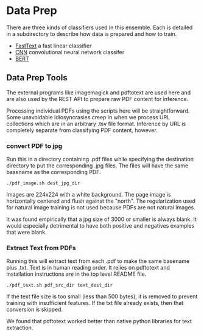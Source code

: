 # Data Prep

There are three kinds of classifiers used in this ensemble. Each is detailed in a subdirectory to describe
how data is prepared and how to train. 

* [FastText](ft_data_prep/README.md) a fast linear classifier
* [CNN](image_data_prep/README.md) convolutional neural network classifer 
* [BERT](bert_data_prep/README.md)

## Data Prep Tools

The external programs like imagemagick and pdftotext are used here and are also used by the REST API to 
prepare raw PDF content for inference.  

Processing individual PDFs using the scripts here will be straightforward. Some unavoidable idiosyncrasies creep in when
we process URL collections which are in an arbitrary .tsv file format. Inference by URL is completely separate
from classifying PDF content, however.  

### convert PDF to jpg
Run this in a directory containing .pdf files while specifying the destination directory to 
put the corresponding .jpg files. The files will have the same basename as the 
corresponding PDF.
```
./pdf_image.sh dest_jpg_dir
```
Images are 224x224 with a white background. The page image is horizontally centered and flush against the "north".
The regularization used for natural image training is not used because PDFs are not natural images. 

It was found empirically that a jpg size of 3000 or 
smaller is always blank. It would especially detrimental to have both positive and negatives examples that 
were blank. 

### Extract Text from PDFs
Running this will extract text from each .pdf to make the same basename plus .txt. 
Text is in human reading order. It relies on pdftotext and installation instructions are 
in the top level README file.   
```
./pdf_text.sh pdf_src_dir text_dest_dir 
```
If the text file size is too small (less than 500 bytes), it is removed to prevent training with 
insufficient features. If the txt file already exists, then that conversion is skipped. 

We found that pdftotext worked better than native python libraries for text extraction. 


